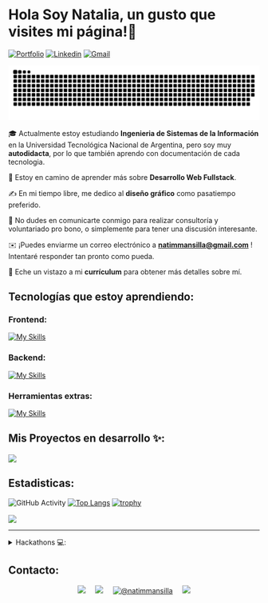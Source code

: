 # Hola Soy Natalia, un gusto que visites mi página!👋
[![Portfolio](https://img.shields.io/badge/-Portfolio-red?style=flat&logo=appveyor&logoColor=white)](https://)
[![Linkedin](https://img.shields.io/badge/-LinkedIn-blue?style=flat&logo=Linkedin&logoColor=white)](https://www.linkedin.com/in/natimmansilla/)
[![Gmail](https://img.shields.io/badge/-Gmail-c14438?style=flat&logo=Gmail&logoColor=white)](mailto:natimmansilla@gmail.com?subject=From%20GitHub&&body=Hi,%20there.%20Found%20you%20on%20GitHub!%20Let's%20talk%20about...)

<!--- snake -->
<div align="center">
  <img  src="https://github.com/natimmansilla/natimmansilla/blob/5b464ee85660df3b2191ed752dfc134cc8bc6485/assets/grid-snake.svg"
       alt="snake" /></a>
</div>


🎓 Actualmente estoy estudiando <b>Ingenieria de Sistemas de la Información</b> en la Universidad Tecnológica Nacional de Argentina, pero soy muy <b>autodidacta</b>, por lo que también aprendo con documentación de cada tecnologia.

🌱 Estoy en camino de aprender más sobre <b>Desarrollo Web Fullstack</b>.

✍️ En mi tiempo libre, me dedico al <b>diseño gráfico</b> como pasatiempo preferido.

💬 No dudes en comunicarte conmigo para realizar consultoría y voluntariado pro bono, o simplemente para tener una discusión interesante.

✉️ ¡Puedes enviarme un correo electrónico a <b>natimmansilla@gmail.com</b> ! Intentaré responder tan pronto como pueda.

📄 Eche un vistazo a mi <b>currículum</b> para obtener más detalles sobre mí.


## Tecnologías que estoy aprendiendo:

### Frontend:
[![My Skills](https://skillicons.dev/icons?i=html,css,sass,bootstrap,git,github,js,vue,react,angular,figma,ps,ai,wordpress&perline=7)](https://skillicons.dev)

### Backend:
[![My Skills](https://skillicons.dev/icons?i=py,django,js,nodejs,mysql,sqlite,mongodb&perline=7)](https://skillicons.dev)

### Herramientas extras:
[![My Skills](https://skillicons.dev/icons?i=discord,vscode,linux,docker,kubernetes&perline=7)](https://skillicons.dev)

## Mis Proyectos en desarrollo ✨:
<a href="https://github.com/natimmansilla/AlphaFood">
  <img align="center" src="https://github-readme-stats.vercel.app/api/pin/?username=natimmansilla&repo=AlphaFood&theme=" />
</a>

## Estadisticas:
![GitHub Activity](https://github-readme-stats.vercel.app/api?username=natimmansilla&show_icons=true)
[![Top Langs](https://github-readme-stats.vercel.app/api/top-langs/?username=natimmansilla&layout=compact&text_color=151515)](https://github.com/anuraghazra/github-readme-stats)
[![trophy](https://github-profile-trophy.vercel.app/?username=natimmansilla&column=6&margin-w=15&margin-h=15&no-frame=true)](https://github.com/ryo-ma/github-profile-trophy)

<a href="https://github.com/natimmansilla">
  <img align="center" src="https://github-readme-stats.vercel.app/api/wakatime?username=natimmansilla" />
</a>


---
<details>
<summary> Hackathons 💻: </summary>
  
<br/>

Def Hacks | Global 2.0  -  [Check out!](https://defhacks.co/hackathons/global_2.0)<br/>
Octa Hacks 3.0          -  [Check out!](https://octahacks.tech/)<br/>
HackSRM 3.0             -  [Check out!](https://hacksrm.tech/)<br/>
UniHack                 -  [Check out!](https://unihack.eu/)<br/>
NextStep Hacks          -  [Check out!](https://nextstephacks.weebly.com/)<br/>
Hack With CW            -  [Check out!](https://hackwithcw.tech/)<br/>
ThetaHacks I           -  [Check out!](https://thetahacks.tech/)<br/>

</details>


## Contacto:
<p align="center">
<a href="https://www.linkedin.com/in/natimmansilla/" target="blank"><img src="https://img.shields.io/badge/Natalia Mansilla-0077B5?style=for-the-badge&logo=linkedin&logoColor=white" /></a> &nbsp;&nbsp;&nbsp;  
<a href="mailto:natimmansilla@gmail.com" target="blank"><img src="https://img.shields.io/badge/natimmansilla@gmail.com-D14836?style=for-the-badge&logo=gmail&logoColor=white" /></a>    &nbsp;&nbsp;&nbsp;
<a href="https://www.instagram.com/natimmansilla/"><img src="https://img.shields.io/badge/@natimmansilla-%23E4405F.svg?&style=for-the-badge&logo=instagram&logoColor=white" alt="@natimmansilla" /></a> &nbsp;&nbsp;&nbsp;
<a href="https://github.com/natimmansilla" target="blank"><img src="https://img.shields.io/badge/natimmansilla-100000?style=for-the-badge&logo=github&logoColor=white" /></a>
</p>

